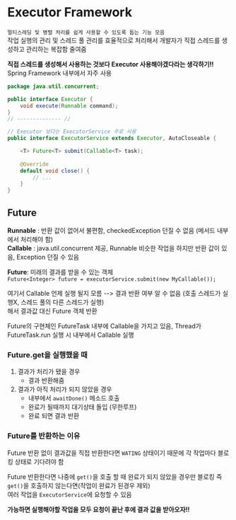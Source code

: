 # Executor Framework
`멀티스레딩 및 병렬 처리를 쉽게 사용할 수 있도록 돕는 기능 모음`<br>
작업 실행의 관리 및 스레드 풀 관리를 효율적으로 처리해서 개발자가 직접 스레드를 생성하고 관리하는 복잡함 줄여줌

**직접 스레드를 생성해서 사용하는 것보다 Executor 사용해야겠다라는 생각하기!!**<br>
Spring Framework 내부에서 자주 사용

```java
package java.util.concurrent;

public interface Executor {
    void execute(Runnable command);
}
// -------------- //

// Executor 보다는 ExecutorService 주로 사용
public interface ExecutorService extends Executor, AutoCloseable {

    <T> Future<T> submit(Callable<T> task);
    
    @Override
    default void close() {
        // ...
    }
}
```

## Future
**Runnable** : 반환 값이 없어서 불편함, checkedException 던질 수 없음 (메서드 내부에서 처리해야 함)<br>
**Callable** : java.util.concurrent 제공, Runnable 비슷한 작업을 하지만 반환 값이 있음, Exception 던질 수 있음

**Future**: 미래의 결과를 받을 수 있는 객체<br>
`Future<Integer> future = executorService.submit(new MyCallable());`

여기서 Callable 언제 실행 될지 모름 --> 결과 반환 여부 알 수 없음 (호출 스레드가 실행X, 스레드 풀의 다른 스레드가 실행)<br>
해서 결과값 대신 Future 객체 반환

Future의 구현체인 FutureTask 내부에 Callable을 가지고 있음, Thread가 FutureTask.run 실행 시 내부에서 Callable 실행

### Future.get을 실행했을 때
1. 결과가 처리가 됐을 경우
    - 결과 반환해줌
2. 결과가 아직 처리가 되지 않았을 경우
   - 내부에서 `awaitDone()` 메소드 호출
   - 완료가 될때까지 대기상태 돌입 (무한루프)
   - 완료 되면 결과 반환  

### Future를 반환하는 이유
Future 반환 없이 결과값을 직접 반환한다면 `WATING` 상태이기 때문에 각 작업마다 블로킹 상태로 기다려야 함

Future 반환한다면 나중에 `get()`을 호출 할 때 완료가 되지 않았을 경우만 블로킹 즉 `get()`을 호출하지 않는다면(작업이 완료가 된경우 제외)<br>
여러 작업을 `ExecutorService`에 요청할 수 있음

**가능하면 실행해야할 작업을 모두 요청이 끝난 후에 결과 값을 받아오자!!**
